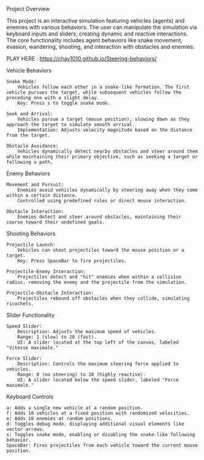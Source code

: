 Project Overview

This project is an interactive simulation featuring vehicles (agents) and enemies with various behaviors. The user can manipulate the simulation via keyboard inputs and sliders, creating dynamic and reactive interactions. The core functionality includes agent behaviors like snake movement, evasion, wandering, shooting, and interaction with obstacles and enemies.

PLAY HERE : https://chay1010.github.io/Steering-behaviors/

Vehicle Behaviors

    Snake Mode:
        Vehicles follow each other in a snake-like formation. The first vehicle pursues the target, while subsequent vehicles follow the preceding one with a slight delay.
        Key: Press s to toggle snake mode.

    Seek and Arrival:
        Vehicles pursue a target (mouse position), slowing down as they approach the target to simulate smooth arrival.
        Implementation: Adjusts velocity magnitude based on the distance from the target.

    Obstacle Avoidance:
        Vehicles dynamically detect nearby obstacles and steer around them while maintaining their primary objective, such as seeking a target or following a path.

Enemy Behaviors

    Movement and Pursuit:
        Enemies avoid vehicles dynamically by steering away when they come within a certain distance.
        Controlled using predefined rules or direct mouse interaction.

    Obstacle Interaction:
        Enemies detect and steer around obstacles, maintaining their course toward their undefined goals.

Shooting Behaviors

    Projectile Launch:
        Vehicles can shoot projectiles toward the mouse position or a target.
        Key: Press SpaceBar to fire projectiles.

    Projectile-Enemy Interaction:
        Projectiles detect and "hit" enemies when within a collision radius, removing the enemy and the projectile from the simulation.

    Projectile-Obstacle Interaction:
        Projectiles rebound off obstacles when they collide, simulating ricochets.

Slider Functionality

    Speed Slider:
        Description: Adjusts the maximum speed of vehicles.
        Range: 1 (slow) to 20 (fast).
        UI: A slider located at the top left of the canvas, labeled "Vitesse maximale."

    Force Slider:
        Description: Controls the maximum steering force applied to vehicles.
        Range: 0 (no steering) to 10 (highly reactive).
        UI: A slider located below the speed slider, labeled "Force maximale."

Keyboard Controls

    a: Adds a single new vehicle at a random position.
    f: Adds 10 vehicles at a fixed position with randomized velocities.
    e: Adds 10 enemies at random positions.
    d: Toggles debug mode, displaying additional visual elements like vector arrows.
    s: Toggles snake mode, enabling or disabling the snake-like following behavior.
    SpaceBar: Fires projectiles from each vehicle toward the current mouse position.
